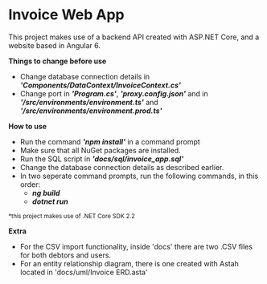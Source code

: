 # Invoice Web App


This project makes use of a backend API created with ASP.NET Core, and a website based in Angular 6.

<b>Things to change before use</b>

<ul>
  <li>Change database connection details in <b><i>'Components/DataContext/InvoiceContext.cs'</b></i></li>
  <li>Change port in <b><i>'Program.cs'</b></i>, <b><i>'proxy.config.json'</b></i> and in <b><i>'/src/environments/environment.ts'</b></i> and <b><i>'/src/environments/environment.prod.ts'</b></i></li>
</ul>

<b>How to use</b>

<ul>
  <li>Run the command <b><i>'npm install'</b></i> in a command prompt</li>
  <li>Make sure that all NuGet packages are installed.</li>
  <li>Run the SQL script in <b><i>'docs/sql/invoice_app.sql'</b></i></li>
  <li>Change the database connection details as described earlier.</li>
  <li>In two seperate command prompts, run the following commands, in this order:
    <ul>
      <li><b><i>ng build</b></i></li>
      <li><b><i>dotnet run</b></i></li>
    </ul>
  </li>
</ul>
<small>*this project makes use of .NET Core SDK 2.2</small>

<b>Extra</b>

<ul>
  <li>For the CSV import functionality, inside 'docs' there are two .CSV files for both debtors and users.</li>
  <li>For an entity relationship diagram, there is one created with Astah located in 'docs/uml/Invoice ERD.asta'</li>
</ul>
